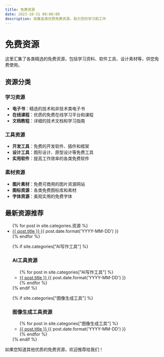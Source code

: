 ```yaml
---
title: 免费资源
date: 2023-10-31 00:00:00
description: 收集各类优质免费资源，助力您的学习和工作
---
```


# 免费资源

这里汇集了各类精选的免费资源，包括学习资料、软件工具、设计素材等，供您免费使用。

## 资源分类

### 学习资源
- **电子书**：精选的技术和非技术类电子书
- **在线课程**：优质的免费在线学习平台和课程
- **文档教程**：详细的技术文档和学习指南

### 工具资源
- **开发工具**：免费的开发软件、插件和框架
- **设计工具**：图形设计、原型设计等免费工具
- **实用软件**：提高工作效率的各类免费软件

### 素材资源
- **图片素材**：免费可商用的图片资源网站
- **图标资源**：各类免费图标库和素材
- **字体资源**：美观实用的免费字体

## 最新资源推荐

<ul class="post-list">
{% for post in site.categories.资源 %}
  <li>
    <a href="{{ post.url }}">
      {{ post.title }}
    </a>
    <span class="post-meta">{{ post.date.format('YYYY-MM-DD') }}</span>
  </li>
{% endfor %}

{% if site.categories["AI写作工具"] %}
<h3>AI工具资源</h3>
<ul class="post-list">
{% for post in site.categories["AI写作工具"] %}
  <li>
    <a href="{{ post.url }}">
      {{ post.title }}
    </a>
    <span class="post-meta">{{ post.date.format('YYYY-MM-DD') }}</span>
  </li>
{% endfor %}
</ul>
{% endif %}

{% if site.categories["图像生成工具"] %}
<h3>图像生成工具资源</h3>
<ul class="post-list">
{% for post in site.categories["图像生成工具"] %}
  <li>
    <a href="{{ post.url }}">
      {{ post.title }}
    </a>
    <span class="post-meta">{{ post.date.format('YYYY-MM-DD') }}</span>
  </li>
{% endfor %}
</ul>
{% endif %}
</ul>

如果您知道其他优质的免费资源，欢迎推荐给我们！